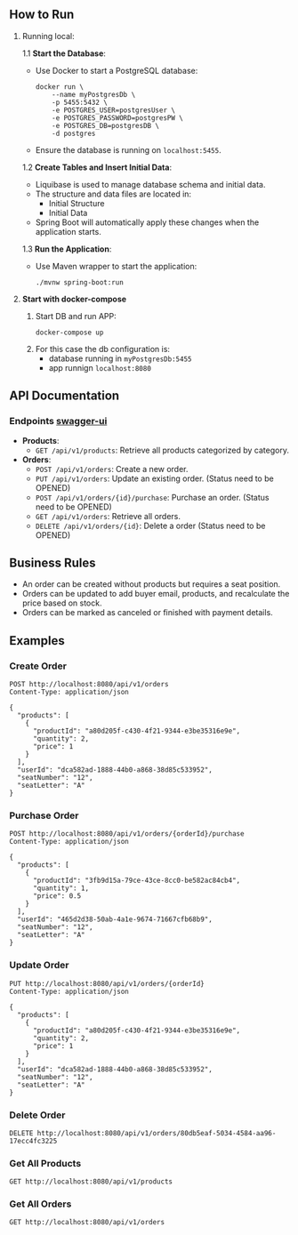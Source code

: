
## How to Run
1. Running local:
   
    1.1 **Start the Database**:
    - Use Docker to start a PostgreSQL database:
        ```shell
        docker run \
            --name myPostgresDb \
            -p 5455:5432 \
            -e POSTGRES_USER=postgresUser \
            -e POSTGRES_PASSWORD=postgresPW \
            -e POSTGRES_DB=postgresDB \
            -d postgres
        ```
    - Ensure the database is running on `localhost:5455`.
 
    1.2 **Create Tables and Insert Initial Data**:
    - Liquibase is used to manage database schema and initial data.
    - The structure and data files are located in:
        - Initial Structure
        - Initial Data
    - Spring Boot will automatically apply these changes when the application starts.

    1.3 **Run the Application**:
    - Use Maven wrapper to start the application:
        ```shell
        ./mvnw spring-boot:run
        ```
2. **Start with docker-compose**
   1. Start DB and run APP:
        ```
        docker-compose up
        ```
    2. For this case the db configuration is:
        - database running in `myPostgresDb:5455`
        - app runnign `localhost:8080`
   
## API Documentation

### Endpoints [swagger-ui](http://localhost:8080/webjars/swagger-ui/index.html)
- **Products**:
  - `GET /api/v1/products`: Retrieve all products categorized by category.
- **Orders**:
  - `POST /api/v1/orders`: Create a new order.
  - `PUT /api/v1/orders`: Update an existing order. (Status need to be OPENED)
  - `POST /api/v1/orders/{id}/purchase`: Purchase an order. (Status need to be OPENED)
  - `GET /api/v1/orders`: Retrieve all orders.
  - `DELETE /api/v1/orders/{id}`: Delete a order (Status need to be OPENED)

## Business Rules
- An order can be created without products but requires a seat position.
- Orders can be updated to add buyer email, products, and recalculate the price based on stock.
- Orders can be marked as canceled or finished with payment details.

## Examples
### Create Order
```http
POST http://localhost:8080/api/v1/orders
Content-Type: application/json

{
  "products": [
    {
      "productId": "a80d205f-c430-4f21-9344-e3be35316e9e",
      "quantity": 2,
      "price": 1
    }
  ],
  "userId": "dca582ad-1888-44b0-a868-38d85c533952",
  "seatNumber": "12",
  "seatLetter": "A"
}
```
### Purchase Order
```http
POST http://localhost:8080/api/v1/orders/{orderId}/purchase
Content-Type: application/json

{
  "products": [
    {
      "productId": "3fb9d15a-79ce-43ce-8cc0-be582ac84cb4",
      "quantity": 1,
      "price": 0.5
    }
  ],
  "userId": "465d2d38-50ab-4a1e-9674-71667cfb68b9",
  "seatNumber": "12",
  "seatLetter": "A"
}
```
### Update Order
```http
PUT http://localhost:8080/api/v1/orders/{orderId}
Content-Type: application/json

{
  "products": [
    {
      "productId": "a80d205f-c430-4f21-9344-e3be35316e9e",
      "quantity": 2,
      "price": 1
    }
  ],
  "userId": "dca582ad-1888-44b0-a868-38d85c533952",
  "seatNumber": "12",
  "seatLetter": "A"
}
```
### Delete Order
```http
DELETE http://localhost:8080/api/v1/orders/80db5eaf-5034-4584-aa96-17ecc4fc3225
```

### Get All Products
```http
GET http://localhost:8080/api/v1/products
```

### Get All Orders
```http
GET http://localhost:8080/api/v1/orders
```